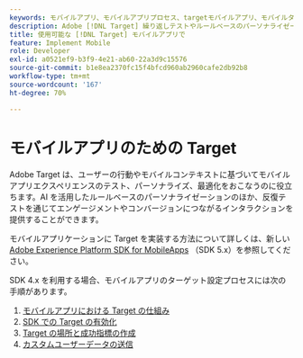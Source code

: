 ```yaml
---
keywords: モバイルアプリ、モバイルアプリプロセス、targetモバイルアプリ、モバイルターゲット場所、モバイルアプリ成功指標
description: Adobe [!DNL Target] 繰り返しテストやルールベースのパーソナライゼーション、AI を活用したパーソナライゼーションにより、モバイルアプリの最適化とパーソナライゼーションを実現します。
title: 使用可能な [!DNL Target] モバイルアプリで
feature: Implement Mobile
role: Developer
exl-id: a0521ef9-b3f9-4e21-ab60-22a3d9c15576
source-git-commit: b1e8ea2370fc15f4bfcd960ab2960cafe2db92b8
workflow-type: tm+mt
source-wordcount: '167'
ht-degree: 70%

---
```


# モバイルアプリのための Target

Adobe Target は、ユーザーの行動やモバイルコンテキストに基づいてモバイルアプリエクスペリエンスのテスト、パーソナライズ、最適化をおこなうのに役立ちます。AI を活用したルールベースのパーソナライゼーションのほか、反復テストを通じてエンゲージメントやコンバージョンにつながるインタラクションを提供することができます。

モバイルアプリケーションに Target を実装する方法について詳しくは、新しい [Adobe Experience Platform SDK for MobileApps](https://aep-sdks.gitbook.io/docs/using-mobile-extensions/adobe-target) （SDK 5.x）を参照してください。

SDK 4.x を利用する場合、モバイルアプリのターゲット設定プロセスには次の手順があります。

1. [モバイルアプリにおける Target の仕組み](https://developer.adobe.com/target/implement/mobile/how-target-works-mobile-apps/)
1. [SDK での Target の有効化](https://developer.adobe.com/target/implement/mobile/enable-target-in-sdk/)
1. [Target の場所と成功指標の作成](https://developer.adobe.com/target/implement/mobile/mobile-create-location-and-metric/)
1. [カスタムユーザーデータの送信](https://developer.adobe.com/target/implement/mobile/mobile-custom-user-data/)
